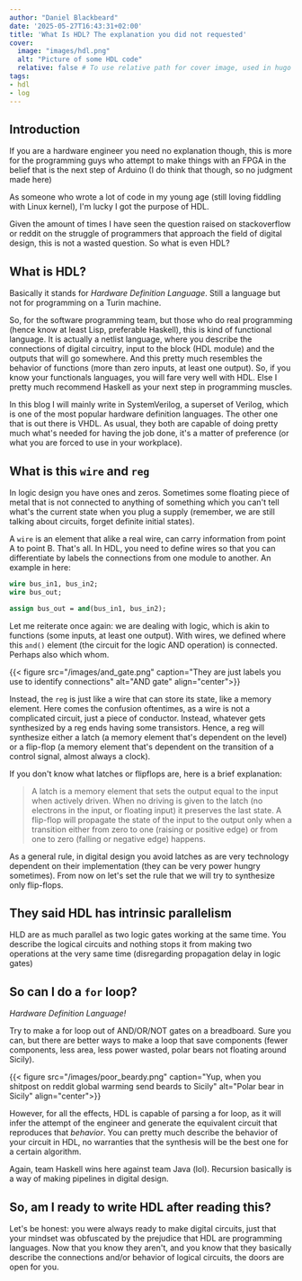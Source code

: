 ```yaml
---
author: "Daniel Blackbeard"
date: '2025-05-27T16:43:31+02:00'
title: 'What Is HDL? The explanation you did not requested'
cover:
  image: "images/hdl.png"
  alt: "Picture of some HDL code"
  relative: false # To use relative path for cover image, used in hugo Page-bundles
tags: 
- hdl
- log
---
```


## Introduction
If you are a hardware engineer you need no explanation though, this is more for the programming guys who attempt to make things with an FPGA in the belief that is the next step of Arduino (I do think that though, so no judgment made here)

As someone who wrote a lot of code in my young age (still loving fiddling with Linux kernel), I'm lucky I got the purpose of HDL.

Given the amount of times I have seen the question raised on stackoverflow or reddit on the struggle of programmers that approach the field of digital design, this is not a wasted question. So what is even HDL?

## What is HDL?
Basically it stands for _Hardware Definition Language_. Still a language but not for programming on a Turin machine. 

So, for the software programming team, but those who do real programming (hence know at least Lisp, preferable Haskell), this is kind of functional language. It is actually a netlist language, where you describe the connections of digital circuitry, input to the block (HDL module) and the outputs that will go somewhere. And this pretty much resembles the behavior of functions (more than zero inputs, at least one output). So, if you know your functionals languages, you will fare very well with HDL. Else I pretty much recommend Haskell as your next step in programming muscles.

In this blog I will mainly write in SystemVerilog, a superset of Verilog, which is one of the most popular hardware definition languages. The other one that is out there is VHDL. As usual, they both are capable of doing pretty much what's needed for having the job done, it's a matter of preference (or what you are forced to use in your workplace).

## What is this `wire` and `reg`
In logic design you have ones and zeros. Sometimes some floating piece of metal that is not connected to anything of something which you can't tell what's the current state when you plug a supply (remember, we are still talking about circuits, forget definite initial states).

A `wire` is an element that alike a real wire, can carry information from point A to point B. That's all. In HDL, you need to define wires so that you can differentiate by labels the connections from one module to another. An example in here:

``` systemverilog
wire bus_in1, bus_in2;
wire bus_out;

assign bus_out = and(bus_in1, bus_in2);
```

Let me reiterate once again: we are dealing with logic, which is akin to functions (some inputs, at least one output). With wires, we defined where this `and()` element (the circuit for the logic AND operation) is connected. Perhaps also which whom.

{{< figure src="/images/and_gate.png" caption="They are just labels you use to identify connections" alt="AND gate" align="center">}}

Instead, the `reg` is just like a wire that can store its state, like a memory element. Here comes the confusion oftentimes, as a wire is not a complicated circuit, just a piece of conductor. Instead, whatever gets synthesized by a reg ends having some transistors. Hence, a reg will synthesize either a latch (a memory element that's dependent on the level) or a flip-flop (a memory element that's dependent on the transition of a control signal, almost always a clock). 

If you don't know what latches or flipflops are, here is a brief explanation:
> A latch is a memory element that sets the output equal to the input when actively driven. When no driving is given to the latch (no electrons in the input, or floating input) it preserves the last state. A flip-flop will propagate the state of the input to the output only when a transition either from zero to one (raising or positive edge) or from one to zero (falling or negative edge) happens.

As a general rule, in digital design you avoid latches as are very technology dependent on their implementation (they can be very power hungry sometimes). From now on let's set the rule that we will try to synthesize only flip-flops.

## They said HDL has intrinsic parallelism
HLD are as much parallel as two logic gates working at the same time. You describe the logical circuits and nothing stops it from making two operations at the very same time (disregarding propagation delay in logic gates)

## So can I do a `for` loop?
*Hardware Definition Language!*

Try to make a for loop out of AND/OR/NOT gates on a breadboard. Sure you can, but there are better ways to make a loop that save components (fewer components, less area, less power wasted, polar bears not floating around Sicily).

{{< figure src="/images/poor_beardy.png" caption="Yup, when you shitpost on reddit global warming send beards to Sicily" alt="Polar bear in Sicily" align="center">}}

However, for all the effects, HDL is capable of parsing a for loop, as it will infer the attempt of the engineer and generate the equivalent circuit that reproduces that _behavior_. You can pretty much describe the behavior of your circuit in HDL, no warranties that the synthesis will be the best one for a certain algorithm. 

Again, team Haskell wins here against team Java (lol). Recursion basically is a way of making pipelines in digital design.

## So, am I ready to write HDL after reading this?
Let's be honest: you were always ready to make digital circuits, just that your mindset was obfuscated by the prejudice that HDL are programming languages. Now that you know they aren't, and you know that they basically describe the connections and/or behavior of logical circuits, the doors are open for you.